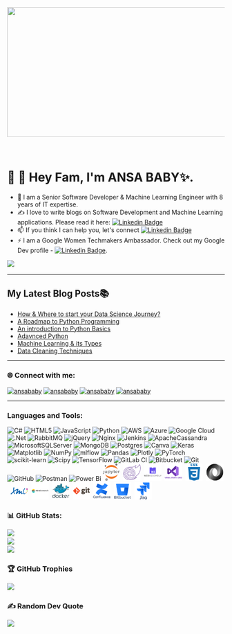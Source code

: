 <div align="center">
  <img src="https://i.giphy.com/media/v1.Y2lkPTc5MGI3NjExZ2NoamJ5dWJ0MmJib3NrZWtjNXY4ZWpjenliaWRrZW95ZTFjODBncyZlcD12MV9pbnRlcm5hbF9naWZfYnlfaWQmY3Q9Zw/hpXdHPfFI5wTABdDx9/giphy.gif" width="600" height="300"/>
</div>

<br />
<br />

# 💫 👋 Hey Fam, I'm ANSA BABY✨.
- 👀 I am a Senior Software Developer & Machine Learning Engineer with 8 years of IT expertise.
- ✍️ I love to write blogs on Software Development and Machine Learning applications. Please read it here: [![Linkedin Badge](https://img.shields.io/badge/-My_Blogs-blue?style=flat&logo=Medium&logoColor=white)](https://ansababy.medium.com/)
- 📫 If you think I can help you, let's connect [![Linkedin Badge](https://img.shields.io/badge/-Ansa-blue?style=flat&logo=Linkedin&logoColor=white)](https://www.linkedin.com/in/ansababy/)
- ⚡ I am a Google Women Techmakers Ambassador. Check out my Google Dev profile - [![Linkedin Badge](https://img.shields.io/badge/-blue?style=flat&logo=Google&logoColor=white)](https://g.dev/ansababy).

![](https://komarev.com/ghpvc/?username=ansababy&color=dc143c)

  ---
  
  ## My Latest Blog Posts📚 
<!-- BLOG-POST-LIST:START -->
- [How & Where to start your Data Science Journey?](https://ansababy.medium.com/how-to-start-your-data-science-journey-420173a981a9)
- [A Roadmap to Python Programming](https://ansababy.medium.com/a-roadmap-to-python-programming-71304f8f486b)
- [An introduction to Python Basics](https://ansababy.medium.com/an-introduction-to-python-basics-960dc3e7bebc)
- [Adavnced Python](https://ansababy.medium.com/advanced-python-6740a0e7df1e)
- [Machine Learning & its Types ](https://ansababy.medium.com/machine-learning-its-types-1082ba255d05)
- [Data Cleaning Techniques](https://ansababy.medium.com/the-ultimate-guide-to-data-cleaning-ensuring-data-quality-and-accuracy-8b9119c45aa4)
 <!-- BLOG-POST-LIST:END -->

---

### 🌐 Connect with me:
<p align="left">
<a href="https://linkedin.com/in/ansababy" target="blank"><img align="center" src="https://raw.githubusercontent.com/rahuldkjain/github-profile-readme-generator/master/src/images/icons/Social/linked-in-alt.svg" alt="ansababy" height="30" width="40" /></a>
 <a href="https://www.instagram.com/data.artist.ai/" target="blank"><img align="center" src="https://www.svgrepo.com/show/303154/instagram-2016-logo.svg" alt="ansababy" height="30" width="40" /></a>
 <a href="https://ansababy.medium.com/" target="blank"><img align="center" src="https://cdn.icon-icons.com/icons2/2992/PNG/512/medium_logo_icon_187322.png" alt="ansababy" height="30" width="40" /></a>
 <a href="www.youtube.com/@TheDataArtistry" target="blank"><img align="center" src="https://www.iconpacks.net/icons/2/free-youtube-logo-icon-2431-thumb.png" alt="ansababy" height="30" width="40" /></a>
</p>

---
### Languages and Tools: 
![C#](https://img.shields.io/badge/c%23-%23239120.svg?style=for-the-badge&logo=csharp&logoColor=white) ![HTML5](https://img.shields.io/badge/html5-%23E34F26.svg?style=for-the-badge&logo=html5&logoColor=white) ![JavaScript](https://img.shields.io/badge/javascript-%23323330.svg?style=for-the-badge&logo=javascript&logoColor=%23F7DF1E) ![Python](https://img.shields.io/badge/python-3670A0?style=for-the-badge&logo=python&logoColor=ffdd54) ![AWS](https://img.shields.io/badge/AWS-%23FF9900.svg?style=for-the-badge&logo=amazon-aws&logoColor=white) ![Azure](https://img.shields.io/badge/azure-%230072C6.svg?style=for-the-badge&logo=microsoftazure&logoColor=white) ![Google Cloud](https://img.shields.io/badge/GoogleCloud-%234285F4.svg?style=for-the-badge&logo=google-cloud&logoColor=white) ![.Net](https://img.shields.io/badge/.NET-5C2D91?style=for-the-badge&logo=.net&logoColor=white) ![RabbitMQ](https://img.shields.io/badge/rabbitmq-FF6600?style=for-the-badge&logo=rabbitmq&logoColor=white) ![jQuery](https://img.shields.io/badge/jquery-%230769AD.svg?style=for-the-badge&logo=jquery&logoColor=white) ![Nginx](https://img.shields.io/badge/nginx-%23009639.svg?style=for-the-badge&logo=nginx&logoColor=white) ![Jenkins](https://img.shields.io/badge/jenkins-%232C5263.svg?style=for-the-badge&logo=jenkins&logoColor=white) ![ApacheCassandra](https://img.shields.io/badge/cassandra-%231287B1.svg?style=for-the-badge&logo=apache-cassandra&logoColor=white) ![MicrosoftSQLServer](https://img.shields.io/badge/Microsoft%20SQL%20Server-CC2927?style=for-the-badge&logo=microsoft%20sql%20server&logoColor=white) ![MongoDB](https://img.shields.io/badge/MongoDB-%234ea94b.svg?style=for-the-badge&logo=mongodb&logoColor=white) ![Postgres](https://img.shields.io/badge/postgres-%23316192.svg?style=for-the-badge&logo=postgresql&logoColor=white) ![Canva](https://img.shields.io/badge/Canva-%2300C4CC.svg?style=for-the-badge&logo=Canva&logoColor=white) ![Keras](https://img.shields.io/badge/Keras-%23D00000.svg?style=for-the-badge&logo=Keras&logoColor=white) ![Matplotlib](https://img.shields.io/badge/Matplotlib-%23ffffff.svg?style=for-the-badge&logo=Matplotlib&logoColor=black) ![NumPy](https://img.shields.io/badge/numpy-%23013243.svg?style=for-the-badge&logo=numpy&logoColor=white) ![mlflow](https://img.shields.io/badge/mlflow-%23d9ead3.svg?style=for-the-badge&logo=numpy&logoColor=blue) ![Pandas](https://img.shields.io/badge/pandas-%23150458.svg?style=for-the-badge&logo=pandas&logoColor=white) ![Plotly](https://img.shields.io/badge/Plotly-%233F4F75.svg?style=for-the-badge&logo=plotly&logoColor=white) ![PyTorch](https://img.shields.io/badge/PyTorch-%23EE4C2C.svg?style=for-the-badge&logo=PyTorch&logoColor=white) ![scikit-learn](https://img.shields.io/badge/scikit--learn-%23F7931E.svg?style=for-the-badge&logo=scikit-learn&logoColor=white) ![Scipy](https://img.shields.io/badge/SciPy-%230C55A5.svg?style=for-the-badge&logo=scipy&logoColor=%white) ![TensorFlow](https://img.shields.io/badge/TensorFlow-%23FF6F00.svg?style=for-the-badge&logo=TensorFlow&logoColor=white) ![GitLab CI](https://img.shields.io/badge/gitlab%20CI-%23181717.svg?style=for-the-badge&logo=gitlab&logoColor=white) ![Bitbucket](https://img.shields.io/badge/bitbucket-%230047B3.svg?style=for-the-badge&logo=bitbucket&logoColor=white) ![Git](https://img.shields.io/badge/git-%23F05033.svg?style=for-the-badge&logo=git&logoColor=white) ![GitHub](https://img.shields.io/badge/github-%23121011.svg?style=for-the-badge&logo=github&logoColor=white) ![Postman](https://img.shields.io/badge/Postman-FF6C37?style=for-the-badge&logo=postman&logoColor=white) ![Power Bi](https://img.shields.io/badge/power_bi-F2C811?style=for-the-badge&logo=powerbi&logoColor=black) <img src="https://github.com/devicons/devicon/blob/master/icons/jupyter/jupyter-original-wordmark.svg" title="jupyter" alt="jupyter" width="40" height="40"/>&nbsp;
  <img src="https://github.com/devicons/devicon/blob/master/icons/blazor/blazor-line.svg" title="blazor" alt="blazor" width="40" height="40"/>&nbsp;
  <img src="https://github.com/devicons/devicon/blob/master/icons/wasm/wasm-original-wordmark.svg" title="wasm"  alt="wasm" width="40" height="40"/>&nbsp;
  <img src="https://github.com/devicons/devicon/blob/master/icons/visualstudio/visualstudio-original-wordmark.svg" title="visualstudio"  alt="visualstudio" width="40" height="40"/>&nbsp;
  <img src="https://github.com/devicons/devicon/blob/master/icons/css3/css3-plain-wordmark.svg"  title="CSS3" alt="CSS" width="40" height="40"/>&nbsp;
  <img src="https://github.com/devicons/devicon/blob/master/icons/json/json-original.svg" title="json"  alt="json" width="40" height="40"/>&nbsp;
  <img src="https://github.com/devicons/devicon/blob/master/icons/xml/xml-original.svg" title="xml" alt="xml" width="40" height="40"/>&nbsp;
  <img src="https://github.com/devicons/devicon/blob/master/icons/elasticsearch/elasticsearch-original-wordmark.svg" title="elasticsearch" alt="elasticsearch " width="40" height="40"/>&nbsp;
  <img src="https://github.com/devicons/devicon/blob/master/icons/docker/docker-original-wordmark.svg" title="docker" alt="docker" width="40" height="40"/>&nbsp;
  <img src="https://github.com/devicons/devicon/blob/master/icons/git/git-original-wordmark.svg" title="Git" alt="Git" width="40" height="40"/>&nbsp;
  <img src="https://github.com/devicons/devicon/blob/master/icons/confluence/confluence-original-wordmark.svg" title="confluence" alt="confluence" width="40" height="40"/>&nbsp;
  <img src="https://github.com/devicons/devicon/blob/master/icons/bitbucket/bitbucket-original-wordmark.svg" title="bitbucket" alt="bitbucket" width="40" height="40"/>&nbsp;
  <img src="https://github.com/devicons/devicon/blob/master/icons/jira/jira-original-wordmark.svg" title="jira" alt="jira" width="40" height="40"/>&nbsp;  


### 📊 GitHub Stats:
![](https://github-readme-stats.vercel.app/api?username=AnsaBaby&theme=tokyonight&hide_border=false&include_all_commits=true&count_private=true)<br/>
![](https://github-readme-streak-stats.herokuapp.com/?user=AnsaBaby&theme=tokyonight&hide_border=false)<br/>
![](https://github-readme-stats.vercel.app/api/top-langs/?username=AnsaBaby&theme=tokyonight&hide_border=false&include_all_commits=true&count_private=true&layout=compact)

### 🏆 GitHub Trophies
![](https://github-profile-trophy.vercel.app/?username=AnsaBaby&theme=radical&no-frame=false&no-bg=true&margin-w=4)

### ✍️ Random Dev Quote
![](https://quotes-github-readme.vercel.app/api?type=horizontal&theme=radical)
<br />

<!---
AnsaBaby/AnsaBaby is a ✨ special ✨ repository because its `README.md` (this file) appears on your GitHub profile.
You can click the Preview link to take a look at your changes.
--->
